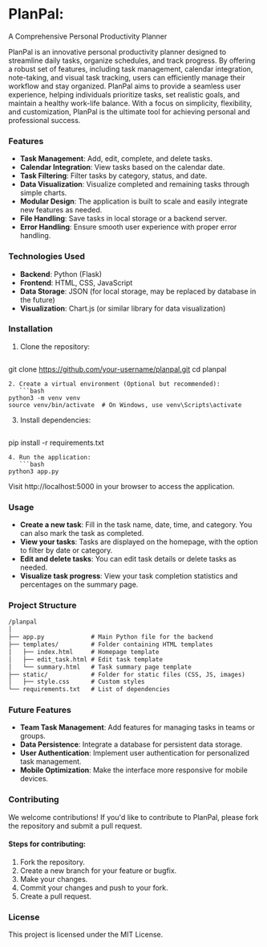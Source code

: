 # PlanPal:
A Comprehensive Personal Productivity Planner

PlanPal is an innovative personal productivity planner designed to streamline daily tasks, organize schedules, and track progress. By offering a robust set of features, including task management, calendar integration, note-taking, and visual task tracking, users can efficiently manage their workflow and stay organized. PlanPal aims to provide a seamless user experience, helping individuals prioritize tasks, set realistic goals, and maintain a healthy work-life balance. With a focus on simplicity, flexibility, and customization, PlanPal is the ultimate tool for achieving personal and professional success.
### Features

* **Task Management**: Add, edit, complete, and delete tasks.
* **Calendar Integration**: View tasks based on the calendar date.
* **Task Filtering**: Filter tasks by category, status, and date.
* **Data Visualization**: Visualize completed and remaining tasks through simple charts.
* **Modular Design**: The application is built to scale and easily integrate new features as needed.
* **File Handling**: Save tasks in local storage or a backend server.
* **Error Handling**: Ensure smooth user experience with proper error handling.

### Technologies Used

* **Backend**: Python (Flask)
* **Frontend**: HTML, CSS, JavaScript
* **Data Storage**: JSON (for local storage, may be replaced by database in the future)
* **Visualization**: Chart.js (or similar library for data visualization)

### Installation

1. Clone the repository:
   ```bash
git clone https://github.com/your-username/planpal.git
cd planpal
```
2. Create a virtual environment (Optional but recommended):
   ```bash
python3 -m venv venv
source venv/bin/activate  # On Windows, use venv\Scripts\activate
```
3. Install dependencies:
   ```bash
pip install -r requirements.txt
```
4. Run the application:
   ```bash
python3 app.py
```
   Visit http://localhost:5000 in your browser to access the application.

### Usage

* **Create a new task**: Fill in the task name, date, time, and category. You can also mark the task as completed.
* **View your tasks**: Tasks are displayed on the homepage, with the option to filter by date or category.
* **Edit and delete tasks**: You can edit task details or delete tasks as needed.
* **Visualize task progress**: View your task completion statistics and percentages on the summary page.

### Project Structure

```markdown
/planpal
│
├── app.py             # Main Python file for the backend
├── templates/         # Folder containing HTML templates
│   ├── index.html     # Homepage template
│   ├── edit_task.html # Edit task template
│   └── summary.html   # Task summary page template
├── static/            # Folder for static files (CSS, JS, images)
│   ├── style.css      # Custom styles
└── requirements.txt   # List of dependencies
```

### Future Features

* **Team Task Management**: Add features for managing tasks in teams or groups.
* **Data Persistence**: Integrate a database for persistent data storage.
* **User Authentication**: Implement user authentication for personalized task management.
* **Mobile Optimization**: Make the interface more responsive for mobile devices.

### Contributing

We welcome contributions! If you'd like to contribute to PlanPal, please fork the repository and submit a pull request.

#### Steps for contributing:

1. Fork the repository.
2. Create a new branch for your feature or bugfix.
3. Make your changes.
4. Commit your changes and push to your fork.
5. Create a pull request.

### License

This project is licensed under the MIT License.